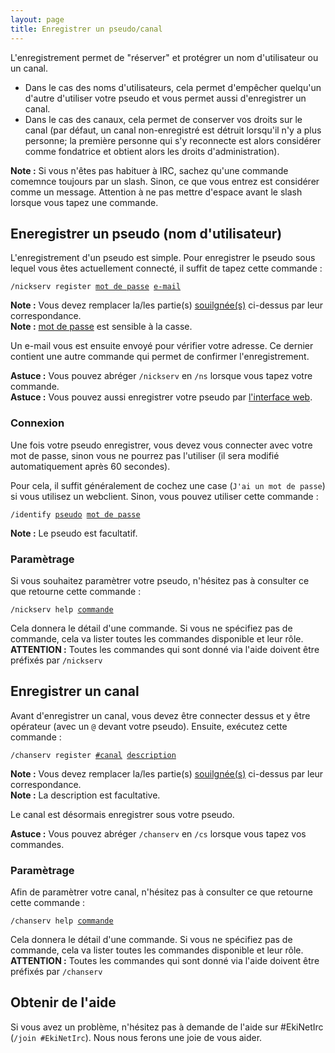 ```yaml
---
layout: page
title: Enregistrer un pseudo/canal
---
```


L'enregistrement permet de "réserver" et protégrer un nom d'utilisateur ou un canal.

* Dans le cas des noms d'utilisateurs, cela permet d'empêcher quelqu'un d'autre d'utiliser votre pseudo et vous permet aussi d'enregistrer un canal.
* Dans le cas des canaux, cela permet de conserver vos droits sur le canal (par défaut, un canal non-enregistré est détruit lorsqu'il n'y a plus personne; la première personne qui s'y reconnecte est alors considérer comme fondatrice et obtient alors les droits d'administration).

**Note :** Si vous n'êtes pas habituer à IRC, sachez qu'une commande comemnce toujours par un slash. Sinon, ce que vous entrez est considérer comme un message. Attention à ne pas mettre d'espace avant le slash lorsque vous tapez une commande.

## Eneregistrer un pseudo (nom d'utilisateur)
L'enregistrement d'un pseudo est simple. Pour enregistrer le pseudo sous lequel vous êtes actuellement connecté, il suffit de tapez cette commande :
<pre><code>/nickserv register <u>mot de passe</u> <u>e-mail</u>
</code></pre>

**Note :** Vous devez remplacer la/les partie(s) <u>souilgnée(s)</u> ci-dessus par leur correspondance.  
**Note :** <u>mot de passe</u> est sensible à la casse.

Un e-mail vous est ensuite envoyé pour vérifier votre adresse. Ce dernier contient une autre commande qui permet de confirmer l'enregistrement.

**Astuce :** Vous pouvez abréger `/nickserv` en `/ns` lorsque vous tapez votre commande.  
**Astuce :** Vous pouvez aussi enregistrer votre pseudo par [l'interface web](http://services.ekinetirc.com/register).

### Connexion
Une fois votre pseudo enregistrer, vous devez vous connecter avec votre mot de passe, sinon vous ne pourrez pas l'utiliser (il sera modifié automatiquement après 60 secondes).

Pour cela, il suffit généralement de cochez une case (`J'ai un mot de passe`) si vous utilisez un webclient. Sinon, vous pouvez utiliser cette commande :
<pre><code>/identify <u>pseudo</u> <u>mot de passe</u>
</code></pre>

**Note :** Le pseudo est facultatif.

### Paramètrage
Si vous souhaitez paramètrer votre pseudo, n'hésitez pas à consulter ce que retourne cette commande :
<pre><code>/nickserv help <u>commande</u>
</code></pre>

Cela donnera le détail d'une commande. Si vous ne spécifiez pas de commande, cela va lister toutes les commandes disponible et leur rôle.  
**ATTENTION :** Toutes les commandes qui sont donné via l'aide doivent être préfixés par `/nickserv`

## Enregistrer un canal
Avant d'enregistrer un canal, vous devez être connecter dessus et y être opérateur (avec un `@` devant votre pseudo).
Ensuite, exécutez cette commande :
<pre><code>/chanserv register <u>#canal</u> <u>description</u>
</code></pre>

**Note :** Vous devez remplacer la/les partie(s) <u>souilgnée(s)</u> ci-dessus par leur correspondance.  
**Note :** La description est facultative.

Le canal est désormais enregistrer sous votre pseudo.

**Astuce :** Vous pouvez abréger `/chanserv` en `/cs` lorsque vous tapez vos commandes.

### Paramètrage
Afin de paramètrer votre canal, n'hésitez pas à consulter ce que retourne cette commande :
<pre><code>/chanserv help <u>commande</u>
</code></pre>

Cela donnera le détail d'une commande. Si vous ne spécifiez pas de commande, cela va lister toutes les commandes disponible et leur rôle.  
**ATTENTION :** Toutes les commandes qui sont donné via l'aide doivent être préfixés par `/chanserv`

## Obtenir de l'aide
Si vous avez un problème, n'hésitez pas à demande de l'aide sur #EkiNetIrc (`/join #EkiNetIrc`). Nous nous ferons une joie de vous aider.

